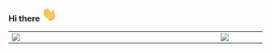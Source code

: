 ### Hi there <img src="images/hi.gif" width="30px">
<table>
	<tr>
		<td><img width="400px" align="left" src="https://github-readme-stats.vercel.app/api/top-langs/?username=guilhermemanteigas&layout=compact&langs_count=8"/></td>
		<td><img width="495px" align="left" src="https://github-readme-stats.vercel.app/api?username=guilhermemanteigas&count_private=true&include_all_commits=true&hide=stars,prs"/></td> 
	</tr>
</table>